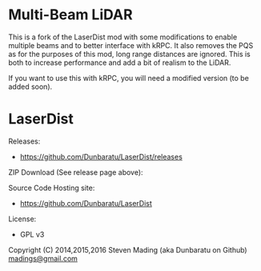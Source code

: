 Multi-Beam LiDAR
================

This is a fork of the LaserDist mod with some modifications to enable multiple beams and to better interface with kRPC. It also removes the PQS as for the purposes of this mod, long range distances are ignored. This is both to increase performance and add a bit of realism to the LiDAR. 

If you want to use this with kRPC, you will need a modified version (to be added soon).


LaserDist
=========

Releases:

* https://github.com/Dunbaratu/LaserDist/releases

ZIP Download (See release page above):

Source Code Hosting site:

* https://github.com/Dunbaratu/LaserDist

License:

* GPL v3

Copyright (C) 2014,2015,2016 Steven Mading (aka Dunbaratu on Github)
madings@gmail.com
